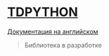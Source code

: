 # [TDPYTHON](https://github.com/MiSTeR1995/docs_test)

[Документация на английском](https://github.com/MiSTeR1995/docs_test)

> Библиотека в разработке
